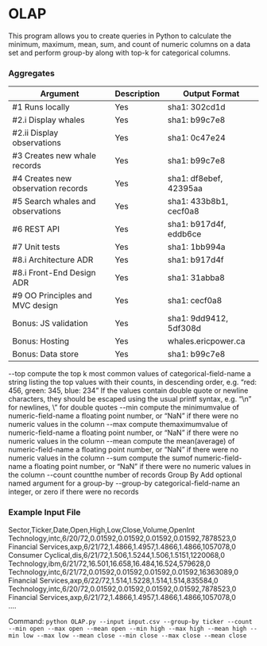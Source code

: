 # OLAP
This program allows you to create queries in Python to calculate the minimum, maximum, mean, sum, and count of numeric columns on a data set and perform group-by along with top-k for categorical columns.

### Aggregates

| Argument | Description | Output Format |
|-------|-------|-------|
| #1 Runs locally | Yes | sha1: 302cd1d |
| #2.i Display whales | Yes | sha1: b99c7e8 |
| #2.ii Display observations | Yes | sha1: 0c47e24 |
| #3 Creates new whale records | Yes | sha1: b99c7e8 |
| #4 Creates new observation records | Yes | sha1: df8ebef, 42395aa |
| #5 Search whales and observations | Yes | sha1: 433b8b1, cecf0a8 |
| #6 REST API | Yes | sha1: b917d4f, eddb6ce |
| #7 Unit tests | Yes | sha1: 1bb994a |
| #8.i Architecture ADR | Yes | sha1: b917d4f |
| #8.i Front-End Design ADR | Yes | sha1: 31abba8  |
| #9 OO Principles and MVC design | Yes | sha1: cecf0a8 |
| Bonus: JS validation | Yes | sha1: 9dd9412, 5df308d |
| Bonus: Hosting | Yes | whales.ericpower.ca |
| Bonus: Data store | Yes | sha1: b99c7e8 |

--top <k> <categorical-field-name>
compute the ​top k ​most common values of categorical-field-name
a string listing the top values with their counts, in descending order, e.g. “red: 456, green: 345, blue: 234”
If the values contain double quote or newline characters, they should be escaped using the usual printf syntax, e.g. “\n” for newlines, \” for double quotes
--min <numeric-field-name>
compute the ​minimum​value of numeric-field-name
a floating point number, or “NaN” if there were no numeric values in the column
--max <numeric-field-name>
compute the ​maximum​value of numeric-field-name
a floating point number, or “NaN” if there were no numeric values in the column
--mean <numeric-field-name>
compute the ​mean​(average) of numeric-field-name
a floating point number, or “NaN” if there were no numeric values in the column
--sum <numeric-field-name>
compute the ​sum​of numeric-field-name
a floating point number, or “NaN” if there were no numeric values in the column
--count count​the number of records
Group By
Add optional named argument for a ​group-by --group-by categorical-field-name
an integer, or zero if there were no records

### Example Input File

Sector,Ticker,Date,Open,High,Low,Close,Volume,OpenInt</br>
Technology,intc,6/20/72,0.01592,0.01592,0.01592,0.01592,7878523,0</br>
Financial Services,axp,6/21/72,1.4866,1.4957,1.4866,1.4866,1057078,0</br>
Consumer Cyclical,dis,6/21/72,1.506,1.5244,1.506,1.5151,1220068,0</br>
Technology,ibm,6/21/72,16.501,16.658,16.484,16.524,579628,0</br>
Technology,intc,6/21/72,0.01592,0.01592,0.01592,0.01592,16363089,0</br>
Financial Services,axp,6/22/72,1.514,1.5228,1.514,1.514,835584,0</br>
Technology,intc,6/20/72,0.01592,0.01592,0.01592,0.01592,7878523,0</br>
Financial Services,axp,6/21/72,1.4866,1.4957,1.4866,1.4866,1057078,0</br>
....</br>

Command: `python OLAP.py --input input.csv --group-by ticker --count --min open --max open --mean open --min high --max high --mean high --min low --max low --mean close --min close --max close --mean close`
